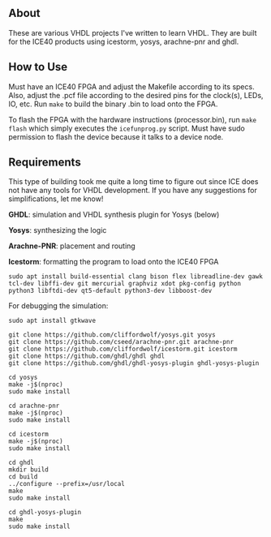 ## About ##
These are various VHDL projects I've written to learn VHDL. They are built for the ICE40 products using icestorm, yosys, arachne-pnr and ghdl.

## How to Use ##
Must have an ICE40 FPGA and adjust the Makefile according to its specs. Also, adjust the .pcf file according to the desired pins for the clock(s), 
LEDs, IO, etc. Run `make` to build the binary .bin to load onto the FPGA.

To flash the FPGA with the hardware instructions (processor.bin), run `make flash` which simply executes the `icefunprog.py` script. Must have sudo permission to flash the device because it talks to a device node.

## Requirements ##
This type of building took me quite a long time to figure out since ICE does not have any tools for VHDL development. If you have any suggestions for simplifications, let me know!

**GHDL**: simulation and VHDL synthesis plugin for Yosys (below)

**Yosys**: synthesizing the logic

**Arachne-PNR**: placement and routing

**Icestorm**: formatting the program to load onto the ICE40 FPGA

```
sudo apt install build-essential clang bison flex libreadline-dev gawk tcl-dev libffi-dev git mercurial graphviz xdot pkg-config python python3 libftdi-dev qt5-default python3-dev libboost-dev
```

For debugging the simulation:

```
sudo apt install gtkwave
```

```
git clone https://github.com/cliffordwolf/yosys.git yosys
git clone https://github.com/cseed/arachne-pnr.git arachne-pnr
git clone https://github.com/cliffordwolf/icestorm.git icestorm
git clone https://github.com/ghdl/ghdl ghdl
git clone https://github.com/ghdl/ghdl-yosys-plugin ghdl-yosys-plugin
```

```
cd yosys
make -j$(nproc)
sudo make install
```

```
cd arachne-pnr
make -j$(nproc)
sudo make install
```

```
cd icestorm
make -j$(nproc)
sudo make install
```

```
cd ghdl
mkdir build
cd build
../configure --prefix=/usr/local
make
sudo make install
```

```
cd ghdl-yosys-plugin
make
sudo make install
```
